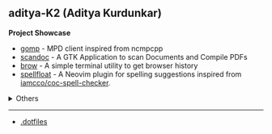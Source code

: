 ## aditya-K2 (Aditya Kurdunkar)


**Project Showcase**

- [gomp](https://github.com/aditya-K2/gomp) - MPD client inspired from ncmpcpp
- [scandoc](https://github.com/aditya-K2/scandoc) - A GTK Application to scan Documents and Compile PDFs
- [brow](https://github.com/aditya-K2/brow) - A simple terminal utility to get browser history
- [spellfloat](https://github.com/aditya-K2/spellfloat) - A Neovim plugin for spelling suggestions inspired from [iamcco/coc-spell-checker](https://github.com/iamcco/coc-spell-checker).
<details>
    <summary>
        Others
    </summary>
    <ul>
        <div>
            <li> <a href="https://github.com/aditya-K2/lastfm-bulk-scrobbler-cli">lastfm-bulk-scrobbler-cli</a></li> - A simple cli utility to bulk scrobble your spotify extended history to LastFM.
        </div>
        <div>
            <li> <a href="https://github.com/aditya-K2/parsers">parsers</a></li> - Parsers for <code>json</code> <code>conf</code>
        </div>
        <div>
            <li> <a href="https://github.com/aditya-K2/termtoggle.nvim">termtoggle.nvim</a></li> - A simple neovim plugin to toggle terminal window.
        </div>
    </ul>
</details>

----

- [.dotfiles](https://github.com/aditya-K2/dot)
